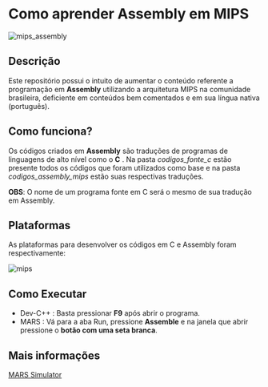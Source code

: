 # Como aprender Assembly em MIPS
![mips_assembly](https://user-images.githubusercontent.com/32513366/66224563-8e705280-e6ac-11e9-900d-d7e19b062669.png)

## Descrição
Este repositório possui o intuito de aumentar o conteúdo referente a programação em **Assembly** utilizando a arquitetura MIPS na comunidade brasileira, deficiente em conteúdos bem comentados e em sua língua nativa (português).

## Como funciona?
Os códigos criados em **Assembly** são traduções de programas de linguagens de alto nível como o **C** . Na pasta *codigos_fonte_c* estão presente todos os códigos que foram utilizados como base e na pasta *codigos_assembly_mips* estão suas respectivas traduções.

**OBS**: O nome de um programa fonte em C será o mesmo de sua tradução em Assembly.

## Plataformas 
As plataformas para desenvolver os códigos em C e Assembly foram respectivamente:

![mips](https://user-images.githubusercontent.com/32513366/66224732-03438c80-e6ad-11e9-89f7-340ce94f43a1.png)

## Como Executar
- Dev-C++ : Basta pressionar **F9** após abrir o programa.
- MARS : Vá para a aba Run, pressione **Assemble** e na janela que abrir pressione o **botão com uma seta branca**.

## Mais informações
[MARS Simulator](https://courses.missouristate.edu/KenVollmar/MARS/)
